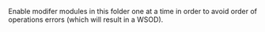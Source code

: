 Enable modifer modules in this folder one at a time in order to avoid order of operations errors (which will result in a WSOD).
